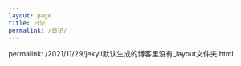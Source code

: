 ```yaml
---
layout: page
title: 日记
permalink: /日记/
---
```


permalink: /2021/11/29/jekyll默认生成的博客里没有_layout文件夹.html